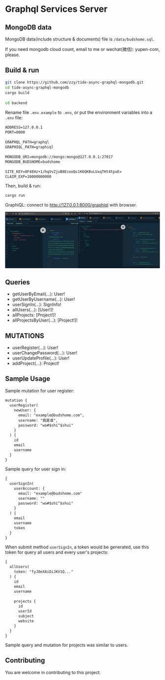 # Graphql Services Server

## MongoDB data

MongoDB data(include structure & documents) file is `/data/budshome.sql`.

If you need mongodb cloud count, email to me or wechat(微信): yupen-com, please.

## Build & run

``` Bash
git clone https://github.com/zzy/tide-async-graphql-mongodb.git
cd tide-async-graphql-mongodb
cargo build

cd backend
```

Rename file `.env.example` to `.env`, or put the environment variables into a `.env` file:

```
ADDRESS=127.0.0.1
PORT=8000

GRAPHQL_PATH=graphql
GRAPHIQL_PATH=graphiql

MONGODB_URI=mongodb://mongo:mongo@127.0.0.1:27017
MONGODB_BUDSHOME=budshome

SITE_KEY=0F4EHz+1/hqVvZjuB8EcooQs1K6QKBvLUxqTHt4tpxE=
CLAIM_EXP=10000000000
```

Then, build & run:

``` Bash
cargo run
```

GraphiQL: connect to http://127.0.0.1:8000/graphiql with browser.

![Graphql Image](../data/graphiql.jpg)

## Queries

- getUserByEmail(...): User!
- getUserByUsername(...): User!
- userSignIn(...): SignInfo!
- allUsers(...): [User!]!
- allProjects: [Project!]!
- allProjectsByUser(...): [Project!]!

## MUTATIONS

- userRegister(...): User!
- userChangePassword(...): User!
- userUpdateProfile(...): User!
- addProject(...): Project!

## Sample Usage

Sample mutation for user register:
```
mutation {
  userRegister(
    newUser: { 
      email: "example@budshome.com", 
      username: "我是谁", 
      password: "wo#$shi^$shui" 
    }
  ) {
    id
    email
    username
  }
}
```

Sample query for user sign in:
```
{
  userSignIn(
    userAccount: {
      email: "example@budshome.com"
      username: ""
      password: "wo#$shi^$shui"
    }
  ) {
    email
    username
    token
  }
}
```

When submit method `userSignIn`, a token would be generated, use this token for query all users and every user's projects:
```
{
  allUsers(
    token: "fyJ0eXAiOiJKV1Q..."
  ) {
    id
    email
    username

    projects {
      id
      userId
      subject
      website
    }
  }
}
```

Sample query and mutation for projects was similar to users.

## Contributing

You are welcome in contributing to this project.
